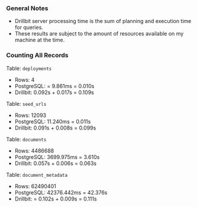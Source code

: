 ### General Notes

- Drillbit server processing time is the sum of planning and execution time for queries.
- These results are subject to the amount of resources available on my machine at the time.

### Counting All Records

Table: `deployments`
- Rows: 4
- PostgreSQL: = 9.861ms = 0.010s
- Drillbit: 0.092s + 0.017s = 0.109s

Table: `seed_urls`
- Rows: 12093
- PostgreSQL: 11.240ms = 0.011s
- Drillbit: 0.091s + 0.008s = 0.099s

Table: `documents`
- Rows: 4486688
- PostgreSQL: 3699.975ms = 3.610s
- Drillbit: 0.057s + 0.006s = 0.063s

Table: `document_metadata`
- Rows: 62490401
- PostgreSQL: 42376.442ms = 42.376s
- Drillbit: = 0.102s + 0.009s = 0.111s
